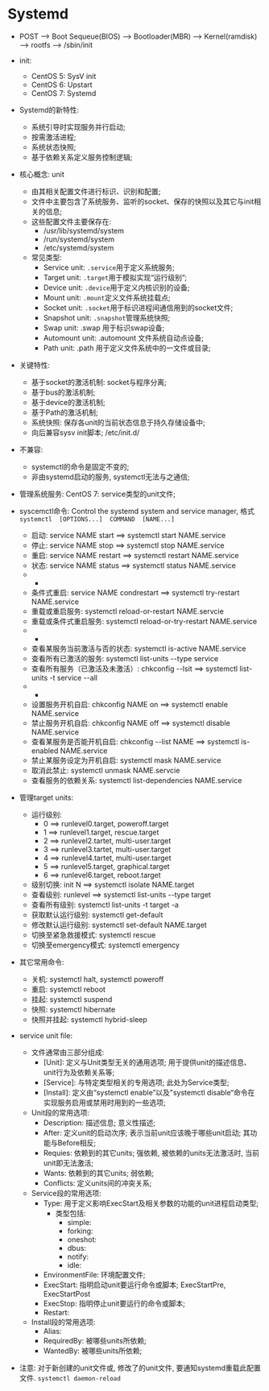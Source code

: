 # Systemd

- POST --> Boot Sequeue(BIOS) --> Bootloader(MBR) --> Kernel(ramdisk) --> rootfs --> /sbin/init

- init:
    - CentOS 5: SysV init
    - CentOS 6: Upstart
    - CentOS 7: Systemd

- Systemd的新特性:
    - 系统引导时实现服务并行启动;
    - 按需激活进程;
    - 系统状态快照;
    - 基于依赖关系定义服务控制逻辑;

- 核心概念: unit
    - 由其相关配置文件进行标识、识别和配置;
    - 文件中主要包含了系统服务、监听的socket、保存的快照以及其它与init相关的信息;
    - 这些配置文件主要保存在:
        - /usr/lib/systemd/system
        - /run/systemd/system
        - /etc/systemd/system
    - 常见类型:
        - Service unit: `.service`用于定义系统服务;
        - Target unit: `.target`用于模拟实现“运行级别”;
        - Device unit: `.device`用于定义内核识别的设备;
        - Mount unit: `.mount`定义文件系统挂载点;
        - Socket unit: `.socket`用于标识进程间通信用到的socket文件;
        - Snapshot unit: `.snapshot`管理系统快照;
        - Swap unit:        .swap       用于标识swap设备;
        - Automount unit:   .automount  文件系统自动点设备;
        - Path unit:        .path       用于定义文件系统中的一文件或目录;

- 关键特性:
    - 基于socket的激活机制: socket与程序分离;
    - 基于bus的激活机制;
    - 基于device的激活机制;
    - 基于Path的激活机制;
    - 系统快照: 保存各unit的当前状态信息于持久存储设备中;
    - 向后兼容sysv init脚本; /etc/init.d/

- 不兼容:
    - systemctl的命令是固定不变的;
    - 非由systemd启动的服务, systemctl无法与之通信;

- 管理系统服务: CentOS 7: service类型的unit文件;

- syscemctl命令: Control the systemd system and service manager, 格式`systemctl  [OPTIONS...]  COMMAND  [NAME...]`
    - 启动: service  NAME  start  ==>  systemctl  start  NAME.service
    - 停止: service  NAME  stop  ==> systemctl  stop  NAME.service
    - 重启: service  NAME  restart  ==>  systemctl  restart  NAME.service
    - 状态: service  NAME  status  ==>  systemctl  status  NAME.service
    - -
    - 条件式重启: service  NAME  condrestart  ==>  systemctl  try-restart  NAME.service
    - 重载或重启服务: systemctl  reload-or-restart  NAME.servcie
    - 重载或条件式重启服务: systemctl  reload-or-try-restart  NAME.service
    - -
    - 查看某服务当前激活与否的状态: systemctl  is-active  NAME.service
    - 查看所有已激活的服务: systemctl  list-units  --type  service
    - 查看所有服务（已激活及未激活）: chkconfig --lsit  ==>  systemctl  list-units  -t  service  --all
    - -
    - 设置服务开机自启: chkconfig  NAME  on  ==>  systemctl  enable  NAME.service
    - 禁止服务开机自启: chkconfig  NAME  off  ==>  systemctl  disable  NAME.service
    - 查看某服务是否能开机自启: chkconfig  --list  NAME  ==>  systemctl  is-enabled  NAME.service
    - 禁止某服务设定为开机自启: systemctl  mask  NAME.service
    - 取消此禁止: systemctl  unmask  NAME.servcie
    - 查看服务的依赖关系: systemctl  list-dependencies  NAME.service

- 管理target units:
    - 运行级别:
        - 0  ==>  runlevel0.target,  poweroff.target
        - 1  ==>  runlevel1.target,  rescue.target
        - 2  ==>  runlevel2.tartet,  multi-user.target
        - 3  ==>  runlevel3.tartet,  multi-user.target
        - 4  ==>  runlevel4.tartet,  multi-user.target
        - 5  ==>  runlevel5.target,  graphical.target
        - 6  ==>  runlevel6.target,  reboot.target
    - 级别切换: init  N  ==>  systemctl  isolate  NAME.target
    - 查看级别: runlevel  ==>  systemctl  list-units  --type  target
    - 查看所有级别: systemctl  list-units  -t  target  -a
    - 获取默认运行级别: systemctl  get-default
    - 修改默认运行级别: systemctl  set-default   NAME.target
    - 切换至紧急救援模式: systemctl  rescue
    - 切换至emergency模式: systemctl  emergency

- 其它常用命令:
    - 关机: systemctl  halt,  systemctl  poweroff
    - 重启: systemctl  reboot
    - 挂起: systemctl  suspend
    - 快照: systemctl  hibernate
    - 快照并挂起: systemctl  hybrid-sleep

- service unit file:
    - 文件通常由三部分组成:
        - [Unit]: 定义与Unit类型无关的通用选项; 用于提供unit的描述信息、unit行为及依赖关系等;
        - [Service]: 与特定类型相关的专用选项; 此处为Service类型;
        - [Install]: 定义由“systemctl  enable”以及"systemctl  disable“命令在实现服务启用或禁用时用到的一些选项;
    - Unit段的常用选项:
        - Description: 描述信息;  意义性描述;
        - After: 定义unit的启动次序; 表示当前unit应该晚于哪些unit启动; 其功能与Before相反;
        - Requies: 依赖到的其它units; 强依赖, 被依赖的units无法激活时, 当前unit即无法激活;
        - Wants: 依赖到的其它units; 弱依赖;
        - Conflicts: 定义units间的冲突关系;
    - Service段的常用选项:
        - Type: 用于定义影响ExecStart及相关参数的功能的unit进程启动类型;
            - 类型包括:
                - simple:
                - forking:
                - oneshot:
                - dbus:
                - notify:
                - idle:
        - EnvironmentFile: 环境配置文件;
        - ExecStart: 指明启动unit要运行命令或脚本;  ExecStartPre, ExecStartPost
        - ExecStop: 指明停止unit要运行的命令或脚本;
        - Restart:
    - Install段的常用选项:
        - Alias:
        - RequiredBy: 被哪些units所依赖;
        - WantedBy: 被哪些units所依赖;

- 注意: 对于新创建的unit文件或, 修改了的unit文件, 要通知systemd重载此配置文件. `systemctl daemon-reload`
